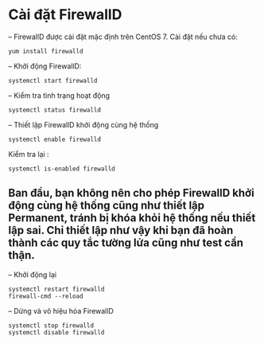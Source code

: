 # Cài đặt FirewallD
– FirewallD được cài đặt mặc định trên CentOS 7. Cài đặt nếu chưa có:
```
yum install firewalld
```
– Khởi động FirewallD:
```
systemctl start firewalld
```
– Kiểm tra tình trạng hoạt động
```
systemctl status firewalld
```
– Thiết lập FirewallD khởi động cùng hệ thống
```
systemctl enable firewalld
```
Kiểm tra lại :
```
systemctl is-enabled firewalld
```
## Ban đầu, bạn không nên cho phép FirewallD khởi động cùng hệ thống cũng như thiết lập Permanent, tránh bị khóa khỏi hệ thống nếu thiết lập sai. Chỉ thiết lập như vậy khi bạn đã hoàn thành các quy tắc tường lửa cũng như test cẩn thận.
– Khởi động lại
```
systemctl restart firewalld
firewall-cmd --reload
```
– Dừng và vô hiệu hóa FirewallD
```
systemctl stop firewalld
systemctl disable firewalld
```
